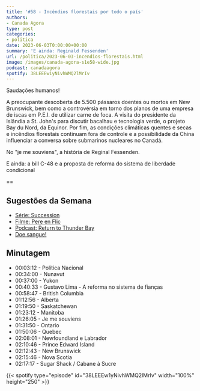 ```yaml
---
title: '#58 - Incêndios florestais por todo o país'
authors:
- Canada Agora
type: post
categories:
- politica
date: 2023-06-03T0:00:00+00:00
summary: 'E ainda: Reginald Fessenden'
url: /politica/2023-06-03-incendios-florestais.html
image: /images/canada-agora-s1e58-wide.jpg
podcast: canadaagora
spotify: 38LEEEw1yNivhWMQ2lMrIv
---
```


Saudações humanos!

A preocupante descoberta de 5.500 pássaros doentes ou mortos em New Brunswick, bem como a controvérsia em torno dos planos de uma empresa de iscas em P.E.I. de utilizar carne de foca. A visita do presidente da Islândia a St. John's para discutir bacalhau e tecnologia verde, o projeto Bay du Nord, da Equinor. Por fim, as condições climáticas quentes e secas e incêndios florestais continuam fora de controle e a possibilidade da China influenciar a conversa sobre submarinos nucleares no Canadá.

No "je me souviens", a história de Reginal Fessenden.

E ainda: a bill C-48 e a proposta de reforma do sistema de liberdade condicional

==

## Sugestões da Semana
- [Série: Succession](https://www.imdb.com/title/tt7660850/)
- [Filme: Pere en Flic](https://www.imdb.com/title/tt1258134/)
- [Podcast: Return to Thunder Bay](https://www.canadaland.com/podcast/trailer-return-to-thunder-bay/)
- [Doe sangue!](https://blood.ca)

## Minutagem

- 00:03:12 - Política Nacional
- 00:34:00 - Nunavut
- 00:37:00 - Yukon
- 00:40:33 - Gustavo Lima - A reforma no sistema de fianças
- 00:58:47 - British Columbia
- 01:12:56 - Alberta
- 01:19:50 - Saskatchewan
- 01:23:12 - Manitoba
- 01:26:05 - Je me souviens
- 01:31:50 - Ontario
- 01:50:06 - Quebec
- 02:08:01 - Newfoundland e Labrador
- 02:10:46 - Prince Edward Island
- 02:12:43 - New Brunswick
- 02:15:46 - Nova Scotia
- 02:17:17 - Sugar Shack / Cabane à Sucre


{{< spotify type="episode" id="38LEEEw1yNivhWMQ2lMrIv" width="100%" height="250" >}}
